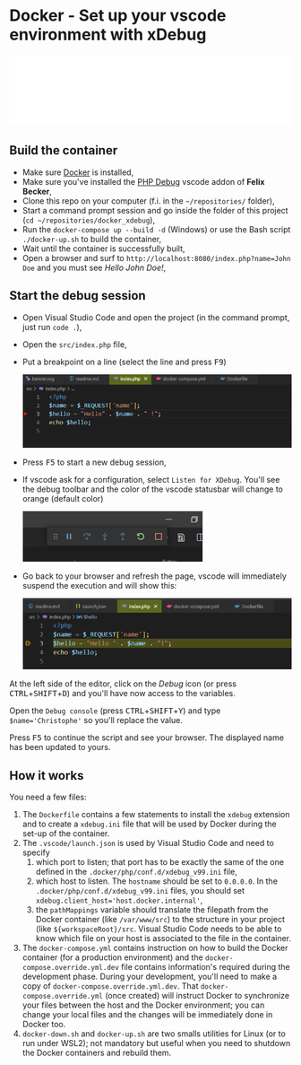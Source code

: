 # Docker - Set up your vscode environment with xDebug

![Banner](./banner.svg)

## Build the container

* Make sure [Docker](https://www.docker.com/products/docker-desktop) is installed,
* Make sure you've installed the [PHP Debug](https://marketplace.visualstudio.com/items?itemName=felixfbecker.php-debug) vscode addon of **Felix Becker**,
* Clone this repo on your computer (f.i. in the `~/repositories/` folder),
* Start a command prompt session and go inside the folder of this project (`cd ~/repositories/docker_xdebug`),
* Run the `docker-compose up --build -d` (Windows) or use the Bash script `./docker-up.sh` to build the container,
* Wait until the container is successfully built,
* Open a browser and surf to `http://localhost:8080/index.php?name=John Doe` and you must see *Hello John Doe!*,

## Start the debug session

* Open Visual Studio Code and open the project (in the command prompt, just run `code .`),
* Open the `src/index.php` file,
* Put a breakpoint on a line (select the line and press <kbd>F9</kbd>)

  ![index with breakpoint](./images/index.png)

* Press <kbd>F5</kbd> to start a new debug session,
* If vscode ask for a configuration, select `Listen for XDebug`. You'll see the debug toolbar and the color of the vscode statusbar will change to orange (default color)

  ![vscode deb ug toolbar](./images/debug_toolbar.png)

* Go back to your browser and refresh the page, vscode will immediately suspend the execution and will show this:

  ![index during the debugging](./images/index_debug.png)

At the left side of the editor, click on the *Debug* icon (or press <kbd>CTRL</kbd>+<kbd>SHIFT</kbd>+<kbd>D</kbd>) and you'll have now access to the variables.

Open the `Debug console` (press <kbd>CTRL</kbd>+<kbd>SHIFT</kbd>+<kbd>Y</kbd>) and type `$name='Christophe'` so you'll replace the value.

Press <kbd>F5</kbd> to continue the script and see your browser. The displayed name has been updated to yours.

## How it works

You need a few files:

1. The `Dockerfile` contains a few statements to install the `xdebug` extension and to create a `xdebug.ini` file that will be used by Docker during the set-up of the container.
2. The `.vscode/launch.json` is used by Visual Studio Code and need to specify 
   1. which port to listen; that port has to be exactly the same of the one defined in the `.docker/php/conf.d/xdebug_v99.ini` file,
   2. which host to listen. The `hostname` should be set to `0.0.0.0`. In the `.docker/php/conf.d/xdebug_v99.ini` files, you should set `xdebug.client_host='host.docker.internal'`,
   3. the `pathMappings` variable should translate the filepath from the Docker container (like `/var/www/src`) to the structure in your project (like `${workspaceRoot}/src`. Visual Studio Code needs to be able to know which file on your host is associated to the file in the container.
3. The `docker-compose.yml` contains instruction on how to build the Docker container (for a production environment) and the `docker-compose.override.yml.dev` file contains information's required during the development phase. During your development, you'll need to make a copy of `docker-compose.override.yml.dev`. That `docker-compose.override.yml` (once created) will instruct Docker to synchronize your files between the host and the Docker environment; you can change your local files and the changes will be immediately done in Docker too.
4. `docker-down.sh` and `docker-up.sh` are two smalls utilities for Linux (or to run under WSL2); not mandatory but useful when you need to shutdown the Docker containers and rebuild them.
